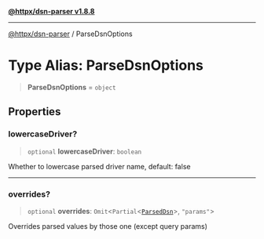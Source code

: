 [**@httpx/dsn-parser v1.8.8**](../README.md)

***

[@httpx/dsn-parser](../README.md) / ParseDsnOptions

# Type Alias: ParseDsnOptions

> **ParseDsnOptions** = `object`

## Properties

### lowercaseDriver?

> `optional` **lowercaseDriver**: `boolean`

Whether to lowercase parsed driver name, default: false

***

### overrides?

> `optional` **overrides**: `Omit`\<`Partial`\<[`ParsedDsn`](ParsedDsn.md)\>, `"params"`\>

Overrides parsed values by those one (except query params)
